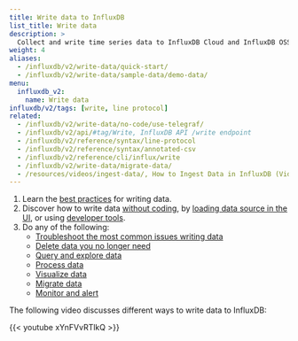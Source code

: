 ```yaml
---
title: Write data to InfluxDB
list_title: Write data
description: >
  Collect and write time series data to InfluxDB Cloud and InfluxDB OSS.
weight: 4
aliases:
  - /influxdb/v2/write-data/quick-start/
  - /influxdb/v2/write-data/sample-data/demo-data/
menu:
  influxdb_v2:
    name: Write data
influxdb/v2/tags: [write, line protocol]
related:
  - /influxdb/v2/write-data/no-code/use-telegraf/
  - /influxdb/v2/api/#tag/Write, InfluxDB API /write endpoint
  - /influxdb/v2/reference/syntax/line-protocol
  - /influxdb/v2/reference/syntax/annotated-csv
  - /influxdb/v2/reference/cli/influx/write
  - /influxdb/v2/write-data/migrate-data/
  - /resources/videos/ingest-data/, How to Ingest Data in InfluxDB (Video)
---
```


1. Learn the [best practices](/influxdb/v2/write-data/best-practices/) for writing data.
2. Discover how to write data [without coding](/influxdb/v2/write-data/no-code/), by [loading data source in the UI](/influxdb/v2/write-data/no-code/load-data/), or using [developer tools](/influxdb/v2/write-data/developer-tools/).
3. Do any of the following:
   - [Troubleshoot the most common issues writing data](/influxdb/v2/write-data/troubleshoot/)
   - [Delete data you no longer need](/influxdb/v2/write-data/delete-data/)
   - [Query and explore data](/influxdb/v2/query-data/)
   - [Process data](/influxdb/v2/process-data/)
   - [Visualize data](/influxdb/v2/visualize-data/)
   - [Migrate data](/influxdb/cloud/write-data/migrate-data/)
   - [Monitor and alert](/influxdb/v2/monitor-alert/)

The following video discusses different ways to write data to InfluxDB:

{{< youtube xYnFVvRTlkQ >}}